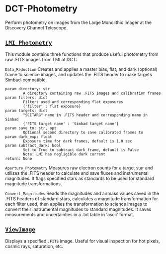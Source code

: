 # DCT-Photometry

Perform photometry on images from the Large Monolithic Imager at the Discovery Channel Telescope.

[`LMI_Photometry`](LMI_Photometry.py)
---

This module contains three functions that produce useful photometry from raw .FITS images from LMI at DCT:

`Data_Reduction` 
Creates and applies a master bias, flat, and dark (optional) frame to science images, and updates the .FITS header to make targets Simbad-compatible.

    param directory: str
            A directory containing raw .FITS images and calibration frames
    param filters: dict
            Filters used and corresponding flat exposures
            {'filter' : flat exposure}
    param targets: dict
            "SCITARG" name in .FITS header and corresponding name in Simbad
            {'FITS target name' : 'Simbad target name'}
    param save_to: str, opt
            Optional second directory to save calibrated frames to
    param dark_exp: float
            Exposure time for dark frames, default is 1.0 sec
    param subtract_dark: bool
            Set to True to subtract dark frame, default is False
            Note: LMI has negligible dark current
    return: None

`Aperture_Photometry` 
Measures raw electron counts for a target star and utilizes the .FITS header to calculate and save fluxes and instrumental magnitudes. It flags specified stars as standards to be used for standard magnitude transformations.

`Convert_Magnitudes` 
Reads the magnitudes and airmass values saved in the .FITS headers of standard stars, calculates a magnitude transformation for each filter used, then applies the transformation to science images to convert their instrumental magnitudes to standard magnitudes. It saves measurements and uncertainties in a .txt table in 'ascii' format.


[`ViewImage`](ViewImage.py)
---

Displays a specified `.FITS` image. Useful for visual inspection for hot pixels, cosmic rays, saturation, etc.
